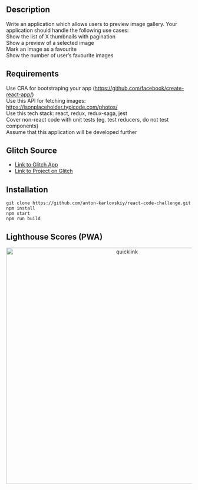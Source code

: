 
## Description 
Write an application which allows users to preview image gallery. Your application should handle the following use cases:  
Show the list of X thumbnails with pagination  
Show a preview of a selected image  
Mark an image as a favourite  
Show the number of user’s favourite images

## Requirements 
Use CRA for bootstraping your app (https://github.com/facebook/create-react-app/)  
Use this API for fetching images: https://jsonplaceholder.typicode.com/photos/  
Use this tech stack: react, redux, redux-saga, jest  
Cover non-react code with unit tests (eg. test reducers, do not test components)  
Assume that this application will be developed further  

## Glitch Source
* [Link to Glitch App](https://anton-karlovskiy-react-code-challenge.glitch.me/)
* [Link to Project on Glitch](https://glitch.com/~anton-karlovskiy-react-code-challenge/)

## Installation
```
git clone https://github.com/anton-karlovskiy/react-code-challenge.git
npm install
npm start
npm run build
```

## Lighthouse Scores (PWA)
<p align="center">
  <img src="https://cdn.glitch.com/17213124-8cc0-4b99-862e-de0eac9dcd0e%2Flighthouse-score-pwa.PNG?v=1567765522904" width="640" alt="quicklink">
</p>